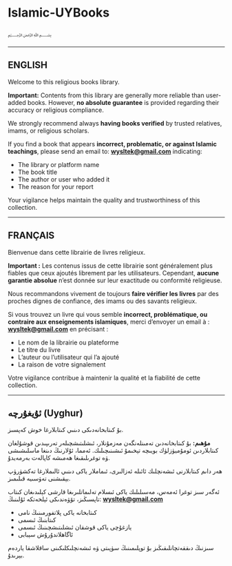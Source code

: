 # Islamic-UYBooks

﷽

---

## ENGLISH

Welcome to this religious books library.

**Important:**
Contents from this library are generally more reliable than user-added books. However, **no absolute guarantee** is provided regarding their accuracy or religious compliance.

We strongly recommend always **having books verified** by trusted relatives, imams, or religious scholars.

If you find a book that appears **incorrect, problematic, or against Islamic teachings**, please send an email to:
**[wysltek@gmail.com](mailto:wysltek@gmail.com)**
indicating:

* The library or platform name
* The book title
* The author or user who added it
* The reason for your report

Your vigilance helps maintain the quality and trustworthiness of this collection.

---


## FRANÇAIS

Bienvenue dans cette librairie de livres religieux.

**Important :**
Les contenus issus de cette librairie sont généralement plus fiables que ceux ajoutés librement par les utilisateurs. Cependant, **aucune garantie absolue** n’est donnée sur leur exactitude ou conformité religieuse.

Nous recommandons vivement de toujours **faire vérifier les livres** par des proches dignes de confiance, des imams ou des savants religieux.

Si vous trouvez un livre qui vous semble **incorrect, problématique, ou contraire aux enseignements islamiques**, merci d’envoyer un email à :
**[wysltek@gmail.com](mailto:wysltek@gmail.com)**
en précisant :

* Le nom de la librairie ou plateforme
* Le titre du livre
* L’auteur ou l’utilisateur qui l’a ajouté
* La raison de votre signalement

Votre vigilance contribue à maintenir la qualité et la fiabilité de cette collection.

---

## ئۇيغۇرچە (Uyghur)

بۇ كىتابخانەدىكى دىنىي كىتابلارغا خوش كەپسىز.

**مۇھىم:**
بۇ كىتابخانەدىن تەمىنلەنگەن مەزمۇنلار، ئىشلىتىشچىلەر تەرىپىدىن قوشۇلغان كىتابلاردىن ئومۇميۈزلۈك بويىچە تېخىمۇ ئىشىنىچىلىك. ئەمما، ئۇلارنىڭ دىنغا ماسلىشىشى ۋە توغرىلىقىغا ھەمىشە كاپالەت بەرمەيدۇ.

ھەر داىم كىتابلارنى ئىشەنچلىك ئائىلە ئەزالىرى، ئىماملار ياكى دىنىي ئالىملارغا تەكشۈرۈپ بېقىشنى تەۋسىيە قىلىمىز.

ئەگەر سىز توغرا ئەمەس، مەسىلىلىك ياكى ئىسلام تەلىماتلىرىغا قارشى كېلىدىغان كىتاب تاپسىڭىز،
تۆۋەندىكى ئېلخەتكە ئۇلىنىڭ:
**[wysltek@gmail.com](mailto:wysltek@gmail.com)**

* كىتابخانە ياكى پلاتفورمىنىڭ نامى
* كىتابنىڭ ئىسمى
* يازغۇچى ياكى قوشقان ئىشلىتىشچىنىڭ ئىسمى
* ئاگاھلاندۇرۇش سېبابى

سىزنىڭ دىققەتچانلىقىڭىز بۇ توپلىمىنىڭ سۈپىتى ۋە ئىشەنچلىكلىكىنى ساقلاشقا ياردەم بېرىدۇ.